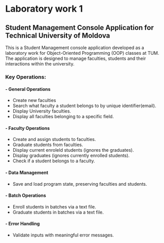 # Laboratory work 1 

## Student Management Console Application for Technical University of Moldova

This is a Student Management console application developed as a laboratory work for Object-Oriented Programming
(OOP) classes at TUM. The application is designed to manage faculties, students and their interactions
within the university.

### Key Operations:
#### - General Operations
- Create new faculties
- Search what faculty a student belongs to by unique identifier(email).
- Display University faculties.
- Display all faculties belonging to a specific field.
#### - Faculty Operations
- Create and assign students to faculties.
- Graduate students from faculties.
- Display current enroleld students (ignores the graduates).
- Display graduates (ignores currently enrolled students).
- Check if a student belongs to a faculty.
#### - Data Management
- Save and load program state, preserving faculties and students.
#### - Batch Operations

- Enroll students in batches via a text file.
- Graduate students in batches via a text file.
#### - Error Handling

- Validate inputs with meaningful error messages. 




